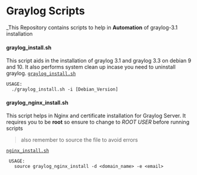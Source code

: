 # Graylog Scripts
_This Repository contains scripts to help in **Automation** of graylog-3.1 installation


#### graylog_install.sh

This script aids in the installation of graylog 3.1 and graylog 3.3 on debian 9 and 10.
It also performs system clean up incase you need to uninstall graylog.
[`graylog_install.sh`](https://github.com/3113v3n/Graylog-3.1-Installation/blob/main/graylog_install.sh)

    USAGE:
      ./graylog_install.sh -i [Debian_Version]



#### graylog_nginx_install.sh
This script helps in Nginx and certificate installation for Graylog Server.
It requires you to be **root** so ensure to change to _ROOT USER_ before running scripts
> also remember to source the file to avoid errors

[`nginx_install.sh`](https://github.com/3113v3n/Graylog-3.1-Installation/blob/main/nginx_install.sh)

     USAGE:
       source graylog_nginx_install -d <domain_name> -e <email>

